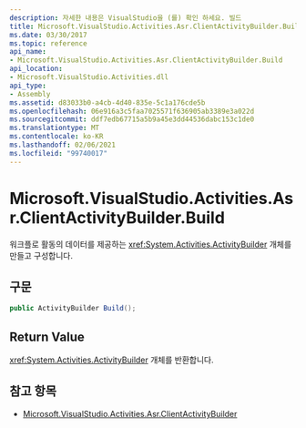 ```yaml
---
description: 자세한 내용은 VisualStudio을 (를) 확인 하세요. 빌드
title: Microsoft.VisualStudio.Activities.Asr.ClientActivityBuilder.Build
ms.date: 03/30/2017
ms.topic: reference
api_name:
- Microsoft.VisualStudio.Activities.Asr.ClientActivityBuilder.Build
api_location:
- Microsoft.VisualStudio.Activities.dll
api_type:
- Assembly
ms.assetid: d83033b0-a4cb-4d40-835e-5c1a176cde5b
ms.openlocfilehash: 06e916a3c5faa7025571f636905ab3389e3a022d
ms.sourcegitcommit: ddf7edb67715a5b9a45e3dd44536dabc153c1de0
ms.translationtype: MT
ms.contentlocale: ko-KR
ms.lasthandoff: 02/06/2021
ms.locfileid: "99740017"
---
```

# <a name="microsoftvisualstudioactivitiesasrclientactivitybuilderbuild"></a>Microsoft.VisualStudio.Activities.Asr.ClientActivityBuilder.Build

워크플로 활동의 데이터를 제공하는 <xref:System.Activities.ActivityBuilder> 개체를 만들고 구성합니다.  
  
## <a name="syntax"></a>구문  
  
```csharp  
public ActivityBuilder Build();
```  
  
## <a name="return-value"></a>Return Value  

 <xref:System.Activities.ActivityBuilder> 개체를 반환합니다.  
  
## <a name="see-also"></a>참고 항목

- [Microsoft.VisualStudio.Activities.Asr.ClientActivityBuilder](microsoft-visualstudio-activities-asr-clientactivitybuilder.md)

